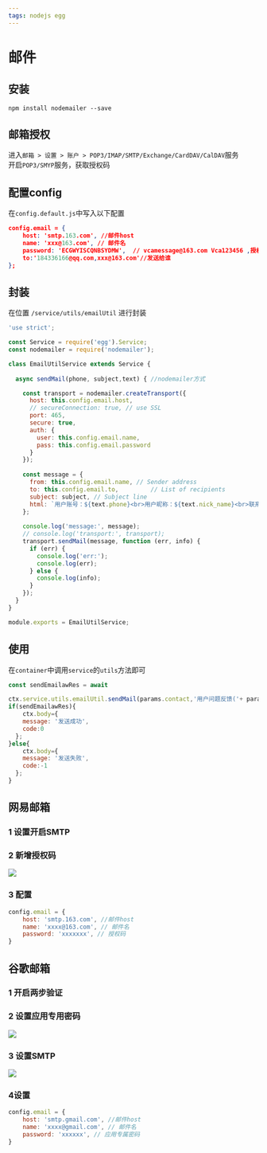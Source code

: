 ```yaml
---
tags: nodejs egg
---
```


# 邮件

## 安装

```shell
npm install nodemailer --save
```

## 邮箱授权

进入`邮箱 > 设置 > 账户 > POP3/IMAP/SMTP/Exchange/CardDAV/CalDAV`服务  
开启`POP3/SMYP`服务，获取授权码

## 配置config

在`config.default.js`中写入以下配置

```json
config.email = { 
	host: 'smtp.163.com', //邮件host 
	name: 'xxx@163.com', // 邮件名 
	password: 'ECGWYISCQNBSYDMW',  // vcamessage@163.com Vca123456 ,授权码登录 
	to:'184336166@qq.com,xxx@163.com'//发送给谁 
};
```

## 封装

在位置 `/service/utils/emailUtil` 进行封装

```js
'use strict';

const Service = require('egg').Service;
const nodemailer = require('nodemailer');

class EmailUtilService extends Service {
  
  async sendMail(phone, subject,text) { //nodemailer方式

    const transport = nodemailer.createTransport({
      host: this.config.email.host,
      // secureConnection: true, // use SSL
      port: 465,
      secure: true,
      auth: {
        user: this.config.email.name,
        pass: this.config.email.password
      }
    });
    
    const message = {
      from: this.config.email.name, // Sender address
      to: this.config.email.to,         // List of recipients
      subject: subject, // Subject line
      html: `用户账号：${text.phone}<br>用户昵称：${text.nick_name}<br>联系方式：${text.contact}<br>反馈信息：${text.feedback}<br>反馈时间：${this.ctx.helper.formatTime()}` // Plain text body
    };
    
    console.log('message:', message);
    // console.log('transport:', transport);
    transport.sendMail(message, function (err, info) {
      if (err) {
        console.log('err:');
        console.log(err);
      } else {
        console.log(info);
      }
    });
  }
}

module.exports = EmailUtilService;
```

## 使用

在`container`中调用`service`的`utils`方法即可

```js
const sendEmailawRes = await 

ctx.service.utils.emailUtil.sendMail(params.contact,'用户问题反馈('+ params.phone + ')',params);
if(sendEmailawRes){
	ctx.body={
    message: '发送成功',
    code:0
  };
}else{
	ctx.body={
    message: '发送失败',
    code:-1
  };
}
```

## 网易邮箱

### 1 设置开启SMTP

### 2 新增授权码

![](../assets/imgs/node/163-smtp.png)

### 3 配置

```js
config.email = {
	host: 'smtp.163.com', //邮件host
	name: 'xxxx@163.com', // 邮件名
	password: 'xxxxxxx', // 授权码
}
```

## 谷歌邮箱

### 1 开启两步验证

### 2 设置应用专用密码

![](../assets/imgs/node/gmail-twostep.png)

### 3 设置SMTP

![](../assets/imgs/node/gmail-smpt.png)

### 4设置

```js
config.email = {
	host: 'smtp.gmail.com', //邮件host
	name: 'xxxx@gmail.com', // 邮件名
	password: 'xxxxxx', // 应用专属密码
}
```


